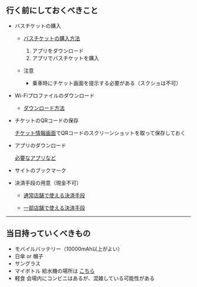 ## 行く前にしておくべきこと

- バスチケットの購入
    
    - [バスチケットの購入方法](https://www.kansai-maas.jp/static/pdf/shuttlebusver4.pdf)
        
        1. アプリをダウンロード
        2. アプリでバスチケットを購入

    - 注意
        - 乗車時にチケット画面を提示する必要がある（スクショは不可）


- Wi-Fiプロファイルのダウンロード
    
    - [ダウンロード方法](https://www.expovisitors.expo2025.or.jp/service-support/b7d6a24a-0a26-4c5e-8f04-9c01321d596f)


- チケットのQRコードの保存
    
    [チケット情報画面](https://ticket.expo2025.or.jp/myticket/)でQRコードのスクリーンショットを取って保存しておく
    

- アプリのダウンロード
    
    [必要なアプリなど](https://www.notion.so/21f7953a3deb80398167c09a78bbc93f?pvs=21)
    

- サイトのブックマーク

- 決済手段の用意（現金不可）
    - [通常店舗で使える決済手段](https://www.expo2025.or.jp/news/news-20250214-02/#:~:text=以下の決済ブランドが、会場内の飲食・物販・サービス店舗等でご利用いただけます。なお、決済ブランドは今後増える可能性がありす。)
    
    - [一部店舗で使える決済手段](https://www.expo2025.or.jp/news/news-20250509-05/#:~:text=該当する店舗及び使用できるキャッシュレス決済ブランド)

---

## 当日持っていくべきもの

- モバイルバッテリー（10000mAh以上がよい）
- 日傘 or 帽子
- サングラス
- マイボトル
    給水機の場所は [こちら](/expo/map.html#map-water)
- 軽食
    会場内にコンビニはあるが、混雑している可能性がある